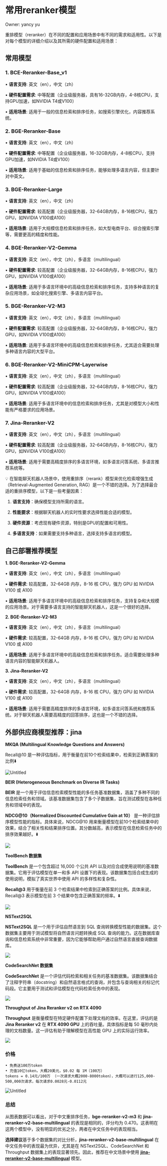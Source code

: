# 常用reranker模型

Owner: yancy yu

重排模型（reranker）在不同的配置和应用场景中有不同的需求和适用性。以下是对每个模型的详细介绍以及其所需的硬件配置和适用场景：

## 常用模型

### **1. BCE-Reranker-Base_v1**

•	**语言支持**: 英文（en），中文（zh）

•	**硬件配置需求**: 中等配置（企业级服务器，具有16-32GB内存，4-8核CPU，支持GPU加速，如NVIDIA T4或V100）

•	**适用场景**: 适用于一般的信息检索和排序任务，如搜索引擎优化，内容推荐系统。

### **2. BGE-Reranker-Base**

•	**语言支持**: 英文（en），中文（zh）

•	**硬件配置需求**: 中等配置（企业级服务器，16-32GB内存，4-8核CPU，支持GPU加速，如NVIDIA T4或V100）

•	**适用场景**: 适用于基础的信息检索和排序任务，能够处理多语言内容，但主要针对中英文。

### **3. BGE-Reranker-Large**

•	**语言支持**: 英文（en），中文（zh）

•	**硬件配置需求**: 较高配置（企业级服务器，32-64GB内存，8-16核CPU，强力GPU，如NVIDIA V100或A100）

•	**适用场景**: 适用于大规模信息检索和排序任务，如大型电商平台、综合搜索引擎等，需要更高的精度和性能。

### **4. BGE-Reranker-V2-Gemma**

•	**语言支持**: 英文（en），中文（zh），多语言（multilingual）

•	**硬件配置需求**: 较高配置（企业级服务器，32-64GB内存，8-16核CPU，强力GPU，如NVIDIA V100或A100）

•	**适用场景**: 适用于多语言环境中的高级信息检索和排序任务，支持多种语言的复杂应用场景，如全球化搜索引擎、多语言内容平台。

### **5. BGE-Reranker-V2-M3**

•	**语言支持**: 英文（en），中文（zh），多语言（multilingual）

•	**硬件配置需求**: 较高配置（企业级服务器，32-64GB内存，8-16核CPU，强力GPU，如NVIDIA V100或A100）

•	**适用场景**: 适用于多语言环境中的高级信息检索和排序任务，尤其适合需要处理多种语言内容的大型平台。

### **6. BGE-Reranker-V2-MiniCPM-Layerwise**

•	**语言支持**: 英文（en），中文（zh），多语言（multilingual）

•	**硬件配置需求**: 较高配置（企业级服务器，32-64GB内存，8-16核CPU，强力GPU，如NVIDIA V100或A100）

•	**适用场景**: 适用于多语言环境中的信息检索和排序任务，尤其是对模型大小和性能有严格要求的应用场景。

### **7. Jina-Reranker-V2**

•	**语言支持**: 英文（en），中文（zh），多语言（multilingual）

•	**硬件配置需求**: 较高配置（企业级服务器，32-64GB内存，8-16核CPU，强力GPU，如NVIDIA V100或A100）

•	**适用场景**: 适用于需要高精度排序的多语言环境，如多语言问答系统、多语言推荐系统等。

<aside>
💡 在智能聊天机器人场景中，使用重排序（rerank）模型来优化检索增强生成（Retrieval-Augmented Generation, RAG）是一个不错的选择。为了选择最合适的重排序模型，以下是一些考量因素：

1.	**语言支持**：确保模型支持所需的语言。

2.	**性能要求**：根据聊天机器人的实时性要求选择性能合适的模型。

3.	**硬件资源**：考虑现有硬件资源，特别是GPU的配置和可用性。

4.	**多语言支持**：如果需要支持多种语言，选择支持多语言的模型。

</aside>

## **自己部署推荐模型**

**1. BGE-Reranker-V2-Gemma**

•	**语言支持**: 英文（en），中文（zh），多语言（multilingual）

•	**硬件需求**: 较高配置，32-64GB 内存，8-16 核 CPU，强力 GPU 如 NVIDIA V100 或 A100

•	**适用场景**: 适用于多语言环境中的高级信息检索和排序任务，支持复杂和大规模的应用场景。对于需要多语言支持的智能聊天机器人，这是一个很好的选择。

**2. BGE-Reranker-V2-M3**

•	**语言支持**: 英文（en），中文（zh），多语言（multilingual）

•	**硬件需求**: 较高配置，32-64GB 内存，8-16 核 CPU，强力 GPU 如 NVIDIA V100 或 A100

•	**适用场景**: 适用于多语言环境中的高级信息检索和排序任务。适合需要处理多种语言内容的智能聊天机器人。

**3. Jina-Reranker-V2**

•	**语言支持**: 英文（en），中文（zh），多语言（multilingual）

•	**硬件需求**: 较高配置，32-64GB 内存，8-16 核 CPU，强力 GPU 如 NVIDIA V100 或 A100

•	**适用场景**: 适用于需要高精度排序的多语言环境，如多语言问答系统和推荐系统。对于聊天机器人需要高精度的回答排序，这也是一个不错的选择。

## 外部供应商模型推荐：jina

**MKQA (Multilingual Knowledge Questions and Answers)**

Recall@10 是一种评估指标，用于衡量在前10个检索结果中，检索到正确答案的比例⬇️

![Untitled](Untitled%2029.png)

**BEIR (Heterogeneous Benchmark on Diverse IR Tasks)**

**BEIR** 是一个用于评估信息检索模型性能的多任务基准数据集，涵盖了多种不同的信息检索任务和领域。该基准数据集包含了多个子数据集，旨在测试模型在各种任务和领域中的表现。

**NDCG@10（Normalized Discounted Cumulative Gain at 10）** 是一种评估排序模型性能的指标。具体来说，NDCG@10 用来衡量模型在前10个检索结果中的效果，结合了相关性和结果排序位置。其分数越高，表示模型在信息检索任务中的排序效果越好。⬇️

![](https://jina.ai/assets/image_Beir.37f391a4.png)

**ToolBench 数据集**

**ToolBench** 是一个包含超过 16,000 个公共 API 以及对应合成使用说明的基准数据集。它用于评估模型在单一和多 API 设置下的表现。该数据集包括合成生成的使用说明，模拟了真实世界中使用 API 的多样性和复杂性。

**Recall@3** 用于衡量在前 3 个检索结果中检索到正确答案的比例。具体来说，Recall@3 表示模型在前 3 个结果中包含正确答案的频率。⬇️

![](https://jina.ai/assets/image_ToolBench.ec0d2a39.png)

**NSText2SQL**

**NSText2SQL** 是一个用于评估自然语言到 SQL 查询转换模型性能的数据集。这个数据集主要用于测试模型将自然语言问题转换成 SQL 查询的能力。这在数据库查询和信息检索系统中非常重要，因为它能够帮助用户通过自然语言直接查询数据库。

![](https://jina.ai/assets/image_NSText2SQL.d2e1687d.png)

**CodeSearchNet 数据集**

**CodeSearchNet** 是一个评估代码检索和相关任务的基准数据集。该数据集结合了注释字符串（docstring）和自然语言格式的查询，并包含与查询相关的标记代码段。它主要用于测试和评估模型在代码检索任务中的表现。

![](https://jina.ai/assets/image_CodeSearchNet.e74824d2.png)

**Throughput of Jina Reranker v2 on RTX 4090**

**Throughput** 是衡量模型在特定硬件配置下处理文档的效率。在这里，评估的是 **Jina Reranker v2** 在 **RTX 4090 GPU** 上的吞吐量。具体指标是每 50 毫秒内处理的文档数量。这一评估有助于理解模型在高性能 GPU 上的实际运行效率。

![](https://jina.ai/assets/image_RTX4090.b9ae5530.png)

### 价格

```
• 免费送100万token
• 充值10亿token，大概20美元，$0.02 每 1M（100万） 
tokens = 0.14元/100万 （一次请求大概2000-8000token），大概可以进行125,000-500,000次请求，每次请求0.0028元-0.0112元
```

![Untitled](Untitled%2030.png)

### 总结

从图表数据可以看出，对于中文重排序任务，**bge-reranker-v2-m3** 和 **jina-reranker-v2-base-multilingual** 的表现是相同的，评分均为 0.470。这表明在这两个模型中，没有明显的优劣之分，两者在中文任务中的表现相当。

**选择建议**基于多个数据集的对比分析，**jina-reranker-v2-base-multilingual** 在中文任务中的表现最为优异，尤其是在 NSText2SQL、CodeSearchNet 和 Throughput 数据集上的表现显著领先。因此，推荐在中文场景中使用 [**jina-reranker-v2-base-multilingual**](https://jina.ai/reranker) 模型。